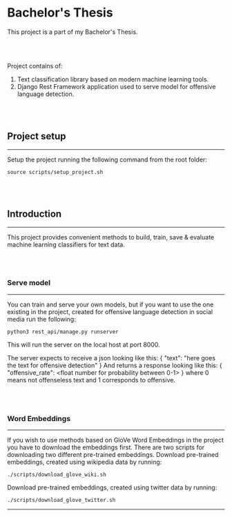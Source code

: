 # Bachelor's Thesis
This project is a part of my Bachelor's Thesis.

<br><br>

Project contains of:
1. Text classification library based on modern machine learning tools.
2. Django Rest Framework application used to serve model for offensive language detection.

<br><br>

## Project setup
---
Setup the project running the following command from the root folder:
```
source scripts/setup_project.sh
```

<br><br>

## Introduction
---

This project provides convenient methods to build, train, save & evaluate machine learning classifiers for text data.

<br><br>

### Serve model
---
You can train and serve your own models, but if you want to use the one existing in the project, created for offensive language detection in social media run the following:
```
python3 rest_api/manage.py runserver
```
This will run the server on the local host at port 8000.

The server expects to receive a json looking like this:
{
    "text": "here goes the text for offensive detection"
}
And returns a response looking like this:
{
    "offensive_rate": <float number for probability between 0-1>
}
where 0 means not offenseless text and 1 corresponds to offensive.

<br><br>

### Word Embeddings
---
If you wish to use methods based on GloVe Word Embeddings in the project you have to download the embeddings first.
There are two scripts for downloading two different pre-trained embeddings.
Download pre-trained embeddings, created using wikipedia data by running:
```
./scripts/download_glove_wiki.sh
```
Download pre-trained embeddings, created using twitter data by running:
```
./scripts/download_glove_twitter.sh
```
---
